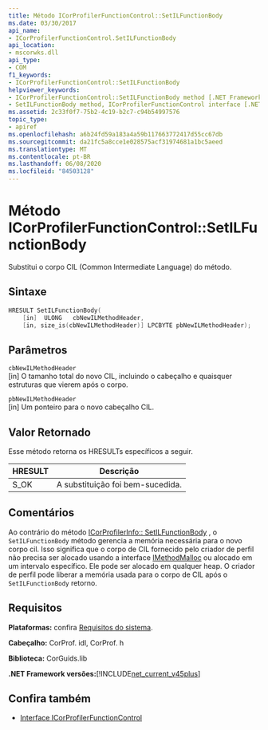 ```yaml
---
title: Método ICorProfilerFunctionControl::SetILFunctionBody
ms.date: 03/30/2017
api_name:
- ICorProfilerFunctionControl.SetILFunctionBody
api_location:
- mscorwks.dll
api_type:
- COM
f1_keywords:
- ICorProfilerFunctionControl::SetILFunctionBody
helpviewer_keywords:
- ICorProfilerFunctionControl::SetILFunctionBody method [.NET Framework profiling]
- SetILFunctionBody method, ICorProfilerFunctionControl interface [.NET Framework profiling]
ms.assetid: 2c33f0f7-75b2-4c19-b2c7-c94b54997576
topic_type:
- apiref
ms.openlocfilehash: a6b24fd59a183a4a59b117663772417d55cc67db
ms.sourcegitcommit: da21fc5a8cce1e028575acf31974681a1bc5aeed
ms.translationtype: MT
ms.contentlocale: pt-BR
ms.lasthandoff: 06/08/2020
ms.locfileid: "84503128"
---
```

# <a name="icorprofilerfunctioncontrolsetilfunctionbody-method"></a>Método ICorProfilerFunctionControl::SetILFunctionBody
Substitui o corpo CIL (Common Intermediate Language) do método.  
  
## <a name="syntax"></a>Sintaxe  
  
```cpp  
HRESULT SetILFunctionBody(  
    [in]  ULONG   cbNewILMethodHeader,  
    [in, size_is(cbNewILMethodHeader)] LPCBYTE pbNewILMethodHeader);  
```  
  
## <a name="parameters"></a>Parâmetros  
 `cbNewILMethodHeader`  
 [in] O tamanho total do novo CIL, incluindo o cabeçalho e quaisquer estruturas que vierem após o corpo.  
  
 `pbNewILMethodHeader`  
 [in] Um ponteiro para o novo cabeçalho CIL.  
  
## <a name="return-value"></a>Valor Retornado  
 Esse método retorna os HRESULTs específicos a seguir.  
  
|HRESULT|Descrição|  
|-------------|-----------------|  
|S_OK|A substituição foi bem-sucedida.|  
  
## <a name="remarks"></a>Comentários  
 Ao contrário do método [ICorProfilerInfo:: SetILFunctionBody](icorprofilerinfo-setilfunctionbody-method.md) , o `SetILFunctionBody` método gerencia a memória necessária para o novo corpo cil. Isso significa que o corpo de CIL fornecido pelo criador de perfil não precisa ser alocado usando a interface [IMethodMalloc](imethodmalloc-interface.md) ou alocado em um intervalo específico. Ele pode ser alocado em qualquer heap. O criador de perfil pode liberar a memória usada para o corpo de CIL após o `SetILFunctionBody` retorno.  
  
## <a name="requirements"></a>Requisitos  
 **Plataformas:** confira [Requisitos do sistema](../../get-started/system-requirements.md).  
  
 **Cabeçalho:** CorProf. idl, CorProf. h  
  
 **Biblioteca:** CorGuids.lib  
  
 **.NET Framework versões:**[!INCLUDE[net_current_v45plus](../../../../includes/net-current-v45plus-md.md)]  
  
## <a name="see-also"></a>Confira também

- [Interface ICorProfilerFunctionControl](icorprofilerfunctioncontrol-interface.md)
